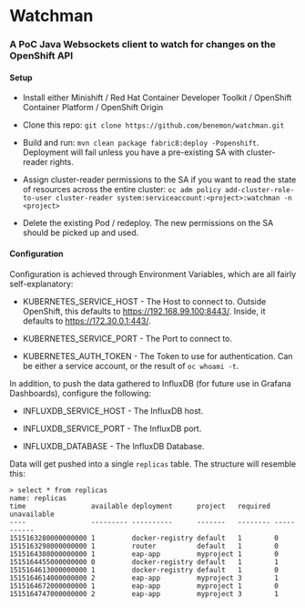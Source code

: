 # Watchman

### A PoC Java Websockets client to watch for changes on the OpenShift API

#### Setup

* Install either Minishift / Red Hat Container Developer Toolkit / OpenShift Container Platform / OpenShift Origin

* Clone this repo: `git clone https://github.com/benemon/watchman.git`

* Build and run: `mvn clean package fabric8:deploy -Popenshift`. Deployment will fail unless you have a pre-existing SA with cluster-reader rights.

* Assign cluster-reader permissions to the SA if you want to read the state of resources across the entire cluster: `oc adm policy add-cluster-role-to-user cluster-reader system:serviceaccount:<project>:watchman -n <project>`

* Delete the existing Pod / redeploy. The new permissions on the SA should be picked up and used.

#### Configuration

Configuration is achieved through Environment Variables, which are all fairly self-explanatory:

* KUBERNETES_SERVICE_HOST - The Host to connect to. Outside OpenShift, this defaults to https://192.168.99.100:8443/. Inside, it defaults to https://172.30.0.1:443/.

* KUBERNETES_SERVICE_PORT - The Port to connect to.

* KUBERNETES_AUTH_TOKEN - The Token to use for authentication. Can be either a service account, or the result of `oc whoami -t`.

In addition, to push the data gathered to InfluxDB (for future use in Grafana Dashboards), configure the following:

* INFLUXDB_SERVICE_HOST - The InfluxDB host.

* INFLUXDB_SERVICE_PORT - The InfluxDB port.

* INFLUXDB_DATABASE - The InfluxDB Database.

Data will get pushed into a single `replicas` table. The structure will resemble this:

```
> select * from replicas
name: replicas
time                available deployment      project   required unavailable
----                --------- ----------      -------   -------- -----------
1515163280000000000 1         docker-registry default   1        0
1515163298000000000 1         router          default   1        0
1515164308000000000 1         eap-app         myproject 1        0
1515164455000000000 0         docker-registry default   1        1
1515164613000000000 1         docker-registry default   1        0
1515164614000000000 2         eap-app         myproject 3        1
1515164672000000000 1         eap-app         myproject 1        0
1515164747000000000 2         eap-app         myproject 3        1

```
